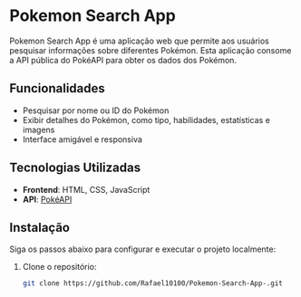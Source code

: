 # Pokemon Search App

Pokemon Search App é uma aplicação web que permite aos usuários pesquisar informações sobre diferentes Pokémon. Esta aplicação consome a API pública do PokéAPI para obter os dados dos Pokémon.

## Funcionalidades

- Pesquisar por nome ou ID do Pokémon
- Exibir detalhes do Pokémon, como tipo, habilidades, estatísticas e imagens
- Interface amigável e responsiva

## Tecnologias Utilizadas

- **Frontend**: HTML, CSS, JavaScript
- **API**: [PokéAPI](https://pokeapi.co/)

## Instalação

Siga os passos abaixo para configurar e executar o projeto localmente:

1. Clone o repositório:
   ```bash
   git clone https://github.com/Rafael10100/Pokemon-Search-App-.git
